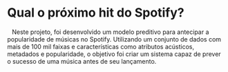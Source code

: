 # Qual o próximo hit do Spotify?
&ensp; Neste projeto, foi desenvolvido um modelo preditivo para antecipar a popularidade de músicas no Spotify. Utilizando um conjunto de dados com mais de 100 mil faixas e características como atributos acústicos, metadados e popularidade, o objetivo foi criar um sistema capaz de prever o sucesso de uma música antes de seu lançamento.
